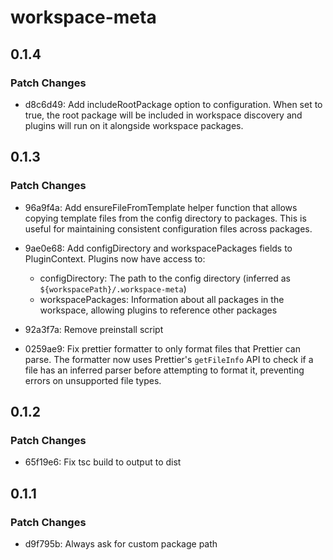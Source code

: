 # workspace-meta

## 0.1.4

### Patch Changes

- d8c6d49: Add includeRootPackage option to configuration. When set to true, the root package will be included in workspace discovery and plugins will run on it alongside workspace packages.

## 0.1.3

### Patch Changes

- 96a9f4a: Add ensureFileFromTemplate helper function that allows copying template files from the config directory to packages. This is useful for maintaining consistent configuration files across packages.
- 9ae0e68: Add configDirectory and workspacePackages fields to PluginContext. Plugins now have access to:

  - configDirectory: The path to the config directory (inferred as `${workspacePath}/.workspace-meta`)
  - workspacePackages: Information about all packages in the workspace, allowing plugins to reference other packages

- 92a3f7a: Remove preinstall script
- 0259ae9: Fix prettier formatter to only format files that Prettier can parse. The formatter now uses Prettier's `getFileInfo` API to check if a file has an inferred parser before attempting to format it, preventing errors on unsupported file types.

## 0.1.2

### Patch Changes

- 65f19e6: Fix tsc build to output to dist

## 0.1.1

### Patch Changes

- d9f795b: Always ask for custom package path
